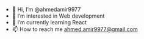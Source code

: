- 👋 Hi, I’m @ahmedamir9977
- 👀 I’m interested in Web development
- 🌱 I’m currently learning React
- 📫 How to reach me ahmed.amir9977@gmail.com

<!---
ahmedamir9977/ahmedamir9977 is a ✨ special ✨ repository because its `README.md` (this file) appears on your GitHub profile.
You can click the Preview link to take a look at your changes.
--->
